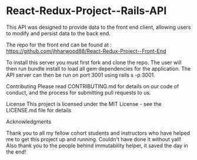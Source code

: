 # React-Redux-Project--Rails-API

This API was designed to provide data to the front end client, allowing users to modify and persist data to the back end.

The repo for the front end can be found at : https://github.com/jhharwood88/React-Redux-Project--Front-End

To install this server you must first fork and clone the repo. The user will then run bundle install to load all gem dependencies for the application. The API server can then be run on port 3001 using rails s -p 3001.

Contributing Please read CONTRIBUTING.md for details on our code of conduct, and the process for submitting pull requests to us.

License This project is licensed under the MIT License - see the LICENSE.md file for details

Acknowledgments

Thank you to all my fellow cohort students and instructors who have helped me to get this project up and running. Couldn't have done it without yall! Also thank you to the people behind immutability helper, it saved the day in the end!